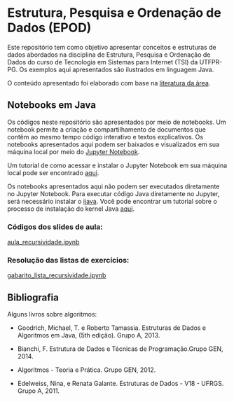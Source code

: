 # Estrutura, Pesquisa e Ordenação de Dados (EPOD)

<div>
  <div id="intro">
    <p> Este repositório tem como objetivo apresentar conceitos e estruturas de dados abordados na disciplina de Estrutura, Pesquisa e Ordenação de Dados do curso de Tecnologia em Sistemas para Internet (TSI) da UTFPR-PG. Os exemplos aqui apresentados são ilustrados em linguagem Java.</p> 
    <p>O conteúdo apresentado foi elaborado com base na <a href="#bibliografia">literatura da área</a>.</p>
  </div>

  <div>
    <h2>Notebooks em Java</h2>
    <p>Os códigos neste repositório são apresentados por meio de notebooks. Um notebook permite a criação e compartilhamento de documentos que contêm ao mesmo tempo código interativo e textos explicativos. Os notebooks apresentados aqui podem ser baixados e visualizados em sua máquina local por meio do <a href="https://jupyter.org/">Jupyter Notebook</a>.</p> 
    <p>Um tutorial de como acessar e instalar o Jupyter Notebook em sua máquina local pode ser encontrado <a href="https://medium.com/@pedrofullstack/introdu%C3%A7%C3%A3o-ao-jupyter-notebook-para-python-b2cf79cea31d#:~:text=Jupyter%20Notebook%20%C3%A9%20uma%20aplica%C3%A7%C3%A3o,c%C3%B3digo%20interativo%20e%20textos%20explicativos">aqui</a>.</p>
    <p>Os notebooks apresentados aqui não podem ser executados diretamente no Jupyter Notebook. Para executar código Java diretamente no Jupyter, será necessário instalar o <a href="https://github.com/SpencerPark/IJava/releases">ijava</a>. Você pode encontrar um tutorial sobre o processo de instalação do kernel Java <a href="https://saturncloud.io/blog/how-to-use-jupyter-notebook-for-java-a-comprehensive-guide/">aqui</a>.</p>
   <p>
   </p><h3>Códigos dos slides de aula:</h3>
    <p><a href="https://github.com/jjbaqueta/EPOD/blob/main/aula_recursividade.ipynb">aula_recursividade.ipynb</a></p>
   </p><h3>Resolução das listas de exercícios:</h3>
    <p><a href="https://github.com/jjbaqueta/EPOD/blob/main/gabarito_exercicios_sobre_recursividade.ipynb">gabarito_lista_recursividade.ipynb</a></p>
</p>
  </div>
  
  <div id="bibliografia">
    <h2>Bibliografia</h2>
      <p>Alguns livros sobre algoritmos:</p>
      <ul>
        <li><p>Goodrich, Michael, T. e Roberto Tamassia. Estruturas de Dados e Algoritmos em Java, (5th edição). Grupo A, 2013.</p></li>
        <li><p>Bianchi, F. Estrutura de Dados e Técnicas de Programação.Grupo GEN, 2014.</p></li>
        <li><p>Algoritmos - Teoria e Prática. Grupo GEN, 2012.</li>
        <li><p>Edelweiss, Nina, e Renata Galante. Estruturas de Dados - V18 - UFRGS. Grupo A, 2011.</p></li>
      </ul>
  </div>  
</div>
